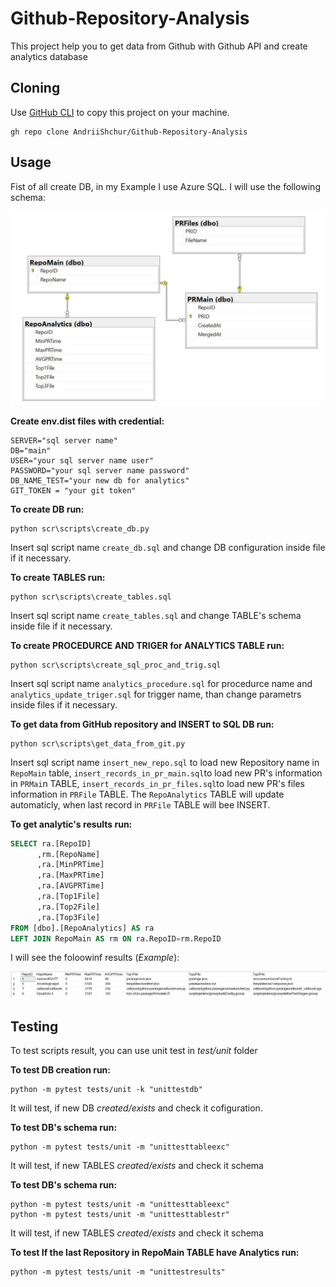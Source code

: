 # Github-Repository-Analysis
This project help you to get data from Github with Github API and create analytics database

## Cloning

Use [GitHub CLI](https://git-scm.com/docs/git-clone) to copy this project on your machine.

```gh
gh repo clone AndriiShchur/Github-Repository-Analysis
```
## Usage
Fist of all create DB, in my Example I use Azure SQL.
I will use the following schema:

![alt text](https://github.com/AndriiShchur/Github-Repository-Analysis/blob/main/sql_queries/github_repo_db_diagram.JPG)

**Create  env.dist files with credential:**

```
SERVER="sql server name"
DB="main"
USER="your sql server name user"
PASSWORD="your sql server name password"
DB_NAME_TEST="your new db for analytics"
GIT_TOKEN = "your git token"
```

**To create DB run:**

```CMD
python scr\scripts\create_db.py
```
Insert sql script name `create_db.sql` and change DB configuration inside file if it necessary.

**To create TABLES run:**

```CMD
python scr\scripts\create_tables.sql
```
Insert sql script name `create_tables.sql` and change TABLE's schema inside file if it necessary.

**To create PROCEDURCE AND TRIGER for ANALYTICS TABLE run:**

```CMD
python scr\scripts\create_sql_proc_and_trig.sql
```
Insert sql script name `analytics_procedure.sql` for procedurce name and `analytics_update_triger.sql` for trigger name, than change parametrs inside files if it necessary.

**To get data from GitHub repository and INSERT to SQL DB run:**

```CMD
python scr\scripts\get_data_from_git.py
```
Insert sql script name `insert_new_repo.sql` to load new Repository name in `RepoMain` table, `insert_records_in_pr_main.sql`to load new PR's information in `PRMai`n TABLE,
`insert_records_in_pr_files.sql`to load new PR's files information in `PRFile` TABLE. The `RepoAnalytics` TABLE will update automaticly, when last record in `PRFile` TABLE will bee INSERT.

**To get analytic's results run:**

```SQL
SELECT ra.[RepoID]
      ,rm.[RepoName]
      ,ra.[MinPRTime]
      ,ra.[MaxPRTime]
      ,ra.[AVGPRTime]
      ,ra.[Top1File]
      ,ra.[Top2File]
      ,ra.[Top3File]
FROM [dbo].[RepoAnalytics] AS ra
LEFT JOIN RepoMain AS rm ON ra.RepoID=rm.RepoID
```
I will see the foloowinf results (*Example*):

![alt text](https://github.com/AndriiShchur/Github-Repository-Analysis/blob/main/sql_queries/results_exmp.JPG)

## Testing

To test scripts result, you can use unit test in *test/unit* folder

**To test DB creation run:**

```CMD
python -m pytest tests/unit -k "unittestdb"
```
It will test, if new DB *created/exists* and check it cofiguration.

**To test DB's schema run:**

```CMD
python -m pytest tests/unit -m "unittesttableexc"
```
It will test, if new TABLES *created/exists* and check it schema

**To test DB's schema run:**

```CMD
python -m pytest tests/unit -m "unittesttableexc"
python -m pytest tests/unit -m "unittesttablestr"
```
It will test, if new TABLES *created/exists* and check it schema

**To test If the last Repository in RepoMain TABLE have Analytics run:**

```CMD
python -m pytest tests/unit -m "unittestresults"
```

